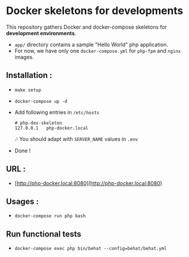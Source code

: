 # Docker skeletons for developments

This repository gathers Docker and docker-compose skeletons for **development environments**.

* `app/` directory contains a sample "Hello World" php application.
* For now, we have only one `docker-compose.yml` for `php-fpm` and `nginx` images.


## Installation :

- `make setup`
- `docker-compose up -d`
- Add following entries in `/etc/hosts`

    ```
    # php-dev-skeleton
    127.0.0.1   php-docker.local 
    ```

    :notes: You should adapt with `SERVER_NAME` values in `.env`

- Done !


## URL :

- [http://php-docker.local:8080](http://php-docker.local:8080)


## Usages :

- `docker-compose run php bash`


## Run functional tests

- `docker-compose exec php bin/behat --config=behat/behat.yml`
